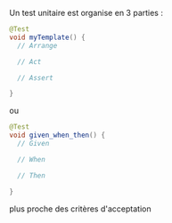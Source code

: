 
Un test unitaire est organise en 3 parties :

```Java
@Test
void myTemplate() {
  // Arrange

  // Act

  // Assert

}
```

ou

```Java
@Test
void given_when_then() {
  // Given

  // When

  // Then

}
```

plus proche des critères d'acceptation

